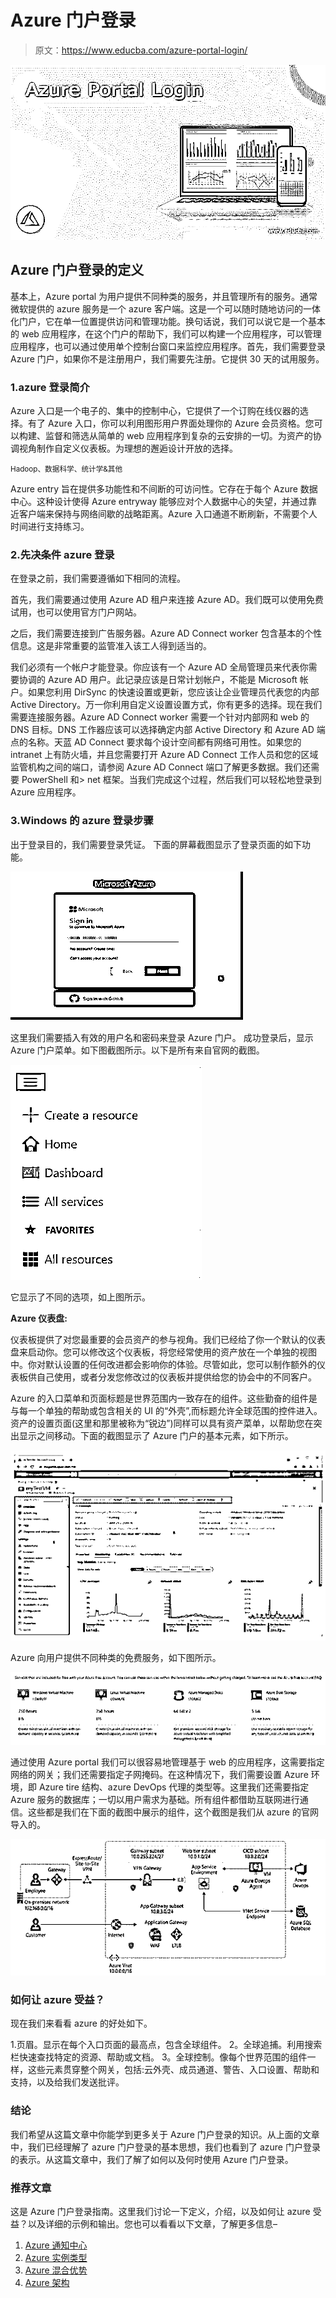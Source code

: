 # Azure 门户登录

> 原文：<https://www.educba.com/azure-portal-login/>

![Azure Portal Login](img/1b420d8b349b12617dae99dfbb4363c5.png)



## Azure 门户登录的定义

基本上，Azure portal 为用户提供不同种类的服务，并且管理所有的服务。通常微软提供的 azure 服务是一个 azure 客户端。这是一个可以随时随地访问的一体化门户，它在单一位置提供访问和管理功能。换句话说，我们可以说它是一个基本的 web 应用程序，在这个门户的帮助下，我们可以构建一个应用程序，可以管理应用程序，也可以通过使用单个控制台窗口来监控应用程序。首先，我们需要登录 Azure 门户，如果你不是注册用户，我们需要先注册。它提供 30 天的试用服务。

### 1.azure 登录简介

Azure 入口是一个电子的、集中的控制中心，它提供了一个订购在线仪器的选择。有了 Azure 入口，你可以利用图形用户界面处理你的 Azure 会员资格。您可以构建、监督和筛选从简单的 web 应用程序到复杂的云安排的一切。为资产的协调视角制作自定义仪表板。为理想的邂逅设计开放的选择。

<small>Hadoop、数据科学、统计学&其他</small>

Azure entry 旨在提供多功能性和不间断的可访问性。它存在于每个 Azure 数据中心。这种设计使得 Azure entryway 能够应对个人数据中心的失望，并通过靠近客户端来保持与网络间歇的战略距离。Azure 入口通道不断刷新，不需要个人时间进行支持练习。

### 2.先决条件 azure 登录

在登录之前，我们需要遵循如下相同的流程。

首先，我们需要通过使用 Azure AD 租户来连接 Azure AD。我们既可以使用免费试用，也可以使用官方门户网站。

之后，我们需要连接到广告服务器。Azure AD Connect worker 包含基本的个性信息。这是非常重要的监管准入该工人得到适当的。

我们必须有一个帐户才能登录。你应该有一个 Azure AD 全局管理员来代表你需要协调的 Azure AD 用户。此记录应该是日常计划帐户，不能是 Microsoft 帐户。如果您利用 DirSync 的快速设置或更新，您应该让企业管理员代表您的内部 Active Directory。万一你利用自定义设置设置方式，你有更多的选择。现在我们需要连接服务器。Azure AD Connect worker 需要一个针对内部网和 web 的 DNS 目标。DNS 工作器应该可以选择确定内部 Active Directory 和 Azure AD 端点的名称。天蓝 AD Connect 要求每个设计空间都有网络可用性。如果您的 intranet 上有防火墙，并且您需要打开 Azure AD Connect 工作人员和您的区域监管机构之间的端口，请参阅 Azure AD Connect 端口了解更多数据。我们还需要 PowerShell 和> net 框架。当我们完成这个过程，然后我们可以轻松地登录到 Azure 应用程序。

### 3.Windows 的 azure 登录步骤

出于登录目的，我们需要登录凭证。
下面的屏幕截图显示了登录页面的如下功能。

![Azure portal login 1](img/46f22f7c7dd64a182fbe4a0af1f58bc8.png)



这里我们需要插入有效的用户名和密码来登录 Azure 门户。
成功登录后，显示 Azure 门户菜单。如下图截图所示。以下是所有来自官网的截图。

![Azure portal login 2](img/104ae306de3d6037168657007d6470db.png)



它显示了不同的选项，如上图所示。

**Azure 仪表盘:**

仪表板提供了对您最重要的会员资产的参与视角。我们已经给了你一个默认的仪表盘来启动你。您可以修改这个仪表板，将您经常使用的资产放在一个单独的视图中。你对默认设置的任何改进都会影响你的体验。尽管如此，您可以制作额外的仪表板供自己使用，或者分发您修改过的仪表板并提供给您的协会中的不同客户。

Azure 的入口菜单和页面标题是世界范围内一致存在的组件。这些勤奋的组件是与每一个单独的帮助或包含相关的 UI 的“外壳”,而标题允许全球范围的控件进入。资产的设置页面(这里和那里被称为“锐边”)同样可以具有资产菜单，以帮助您在突出显示之间移动。下面的截图显示了 Azure 门户的基本元素，如下所示。

![Azure portal login 3](img/4b723c0fb29d9600b1818cd3d7194199.png)



Azure 向用户提供不同种类的免费服务，如下图所示。

![4](img/94927bd946cd196d698d8b198c6f23b0.png)



通过使用 Azure portal 我们可以很容易地管理基于 web 的应用程序，这需要指定网络的网关；我们还需要指定子网掩码。在这种情况下，我们需要设置 Azure 环境，即 Azure tire 结构、azure DevOps 代理的类型等。这里我们还需要指定 Azure 服务的数据库；一切以用户需求为基础。所有组件都借助互联网进行通信。这些都是我们在下面的截图中展示的组件，这个截图是我们从 azure 的官网导入的。

![5](img/6fa8b2a4386fb88dbd4dceadcb89cf5c.png)



### 如何让 azure 受益？

现在我们来看看 azure 的好处如下。

1.页眉。显示在每个入口页面的最高点，包含全球组件。
2。全球追捕。利用搜索栏快速查找特定的资源、帮助或文档。
3。全球控制。像每个世界范围的组件一样，这些元素贯穿整个网关，包括:云外壳、成员通道、警告、入口设置、帮助和支持，以及给我们发送批评。

### 结论

我们希望从这篇文章中你能学到更多关于 Azure 门户登录的知识。从上面的文章中，我们已经理解了 azure 门户登录的基本思想，我们也看到了 azure 门户登录的表示。从这篇文章中，我们了解了如何以及何时使用 Azure 门户登录。

### 推荐文章

这是 Azure 门户登录指南。这里我们讨论一下定义，介绍，以及如何让 azure 受益？以及详细的示例和输出。您也可以看看以下文章，了解更多信息–

1.  [Azure 通知中心](https://www.educba.com/azure-notification-hub/)
2.  [Azure 实例类型](https://www.educba.com/azure-instance-types/)
3.  [Azure 混合优势](https://www.educba.com/azure-hybrid-benefit/)
4.  [Azure 架构](https://www.educba.com/azure-architecture/)





